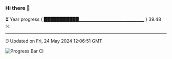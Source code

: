 ### Hi there 👋

⏳ Year progress { ███████████▁▁▁▁▁▁▁▁▁▁▁▁▁▁▁▁▁▁▁ } 39.48 %

---

⏰ Updated on Fri, 24 May 2024 12:06:51 GMT

![Progress Bar CI](https://github.com/liununu/liununu/workflows/Progress%20Bar%20CI/badge.svg)
